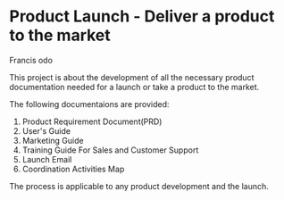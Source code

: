 # Product Launch - Deliver a product to the market

Francis odo

This project is about the development of all the necessary product documentation needed for a launch or take a product to the market.

The following documentaions are provided:

1. Product Requirement Document(PRD)
2. User's Guide
3. Marketing Guide
4. Training Guide For Sales and Customer Support
5. Launch Email
6. Coordination Activities Map

The process is applicable to any product development and the launch.
